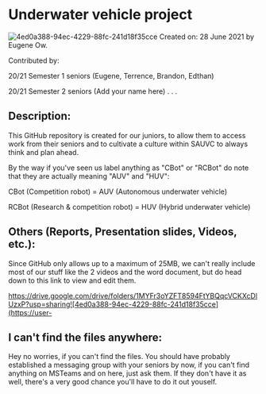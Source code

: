 # Underwater vehicle project
![4ed0a388-94ec-4229-88fc-241d18f35cce](https://user-images.githubusercontent.com/86452186/129844078-eaf5c57b-9c1d-4a67-a9a1-ffc7b46543b0.png)
Created on: 28 June 2021 by Eugene Ow.

Contributed by:

20/21 Semester 1 seniors (Eugene, Terrence, Brandon, Edthan)

20/21 Semester 2 seniors (Add your name here)
.
.
.

## Description:
This GitHub repository is created for our juniors, to allow them to access work from their seniors and to cultivate a culture within SAUVC to always think and plan ahead. 

By the way if you've seen us label anything as "CBot" or "RCBot" do note that they are actually meaning "AUV" and "HUV":

CBot (Competition robot) = AUV (Autonomous underwater vehicle)

RCBot (Research & competition robot) = HUV (Hybrid underwater vehicle)
 
## Others (Reports, Presentation slides, Videos, etc.):
Since GitHub only allows up to a maximum of 25MB, we can't really include most of our stuff like the 2 videos and the word document, but do head down to this link to view and edit them.

https://drive.google.com/drive/folders/1MYFr3oYZFT8594FtYBQqcVCKXcDlUzxP?usp=sharing![4ed0a388-94ec-4229-88fc-241d18f35cce](https://user-

## I can't find the files anywhere:
Hey no worries, if you can't find the files. You should have probably established a messaging group with your seniors by now, if you can't find anything on MSTeams and on here, just ask them. If they don't have it as well, there's a very good chance you'll have to do it out youself.

